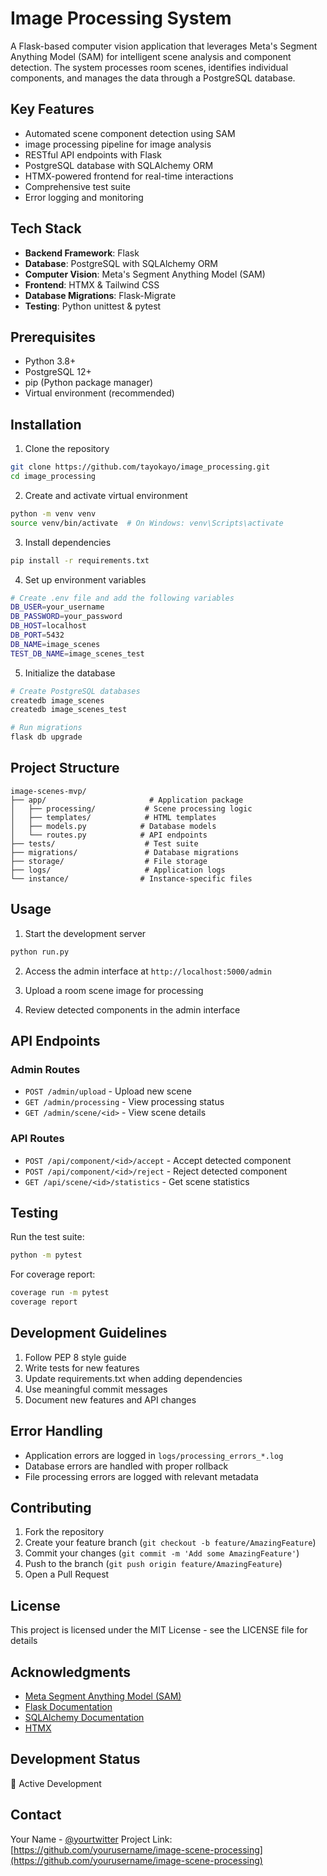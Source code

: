 # Image Processing System

A Flask-based computer vision application that leverages Meta's Segment Anything Model (SAM) for intelligent scene analysis and component detection. The system processes room scenes, identifies individual components, and manages the data through a PostgreSQL database.

## Key Features
- Automated scene component detection using SAM
- image processing pipeline for image analysis
- RESTful API endpoints with Flask
- PostgreSQL database with SQLAlchemy ORM
- HTMX-powered frontend for real-time interactions
- Comprehensive test suite
- Error logging and monitoring

## Tech Stack
- **Backend Framework**: Flask
- **Database**: PostgreSQL with SQLAlchemy ORM
- **Computer Vision**: Meta's Segment Anything Model (SAM)
- **Frontend**: HTMX & Tailwind CSS
- **Database Migrations**: Flask-Migrate
- **Testing**: Python unittest & pytest

## Prerequisites
- Python 3.8+
- PostgreSQL 12+
- pip (Python package manager)
- Virtual environment (recommended)

## Installation

1. Clone the repository
```bash
git clone https://github.com/tayokayo/image_processing.git
cd image_processing
```

2. Create and activate virtual environment
```bash
python -m venv venv
source venv/bin/activate  # On Windows: venv\Scripts\activate
```

3. Install dependencies
```bash
pip install -r requirements.txt
```

4. Set up environment variables
```bash
# Create .env file and add the following variables
DB_USER=your_username
DB_PASSWORD=your_password
DB_HOST=localhost
DB_PORT=5432
DB_NAME=image_scenes
TEST_DB_NAME=image_scenes_test
```

5. Initialize the database
```bash
# Create PostgreSQL databases
createdb image_scenes
createdb image_scenes_test

# Run migrations
flask db upgrade
```

## Project Structure
```
image-scenes-mvp/
├── app/                       # Application package
│   ├── processing/           # Scene processing logic
│   ├── templates/            # HTML templates
│   ├── models.py            # Database models
│   └── routes.py            # API endpoints
├── tests/                    # Test suite
├── migrations/               # Database migrations
├── storage/                  # File storage
├── logs/                     # Application logs
└── instance/                # Instance-specific files
```

## Usage

1. Start the development server
```bash
python run.py
```

2. Access the admin interface at `http://localhost:5000/admin`

3. Upload a room scene image for processing

4. Review detected components in the admin interface

## API Endpoints

### Admin Routes
- `POST /admin/upload` - Upload new scene
- `GET /admin/processing` - View processing status
- `GET /admin/scene/<id>` - View scene details

### API Routes
- `POST /api/component/<id>/accept` - Accept detected component
- `POST /api/component/<id>/reject` - Reject detected component
- `GET /api/scene/<id>/statistics` - Get scene statistics

## Testing

Run the test suite:
```bash
python -m pytest
```

For coverage report:
```bash
coverage run -m pytest
coverage report
```

## Development Guidelines

1. Follow PEP 8 style guide
2. Write tests for new features
3. Update requirements.txt when adding dependencies
4. Use meaningful commit messages
5. Document new features and API changes

## Error Handling

- Application errors are logged in `logs/processing_errors_*.log`
- Database errors are handled with proper rollback
- File processing errors are logged with relevant metadata

## Contributing

1. Fork the repository
2. Create your feature branch (`git checkout -b feature/AmazingFeature`)
3. Commit your changes (`git commit -m 'Add some AmazingFeature'`)
4. Push to the branch (`git push origin feature/AmazingFeature`)
5. Open a Pull Request

## License

This project is licensed under the MIT License - see the LICENSE file for details

## Acknowledgments

- [Meta Segment Anything Model (SAM)](https://segment-anything.com/)
- [Flask Documentation](https://flask.palletsprojects.com/)
- [SQLAlchemy Documentation](https://docs.sqlalchemy.org/)
- [HTMX](https://htmx.org/)

## Development Status
🚧 Active Development

## Contact

Your Name - [@yourtwitter](https://twitter.com/yourtwitter)
Project Link: [https://github.com/yourusername/image-scene-processing](https://github.com/yourusername/image-scene-processing)
